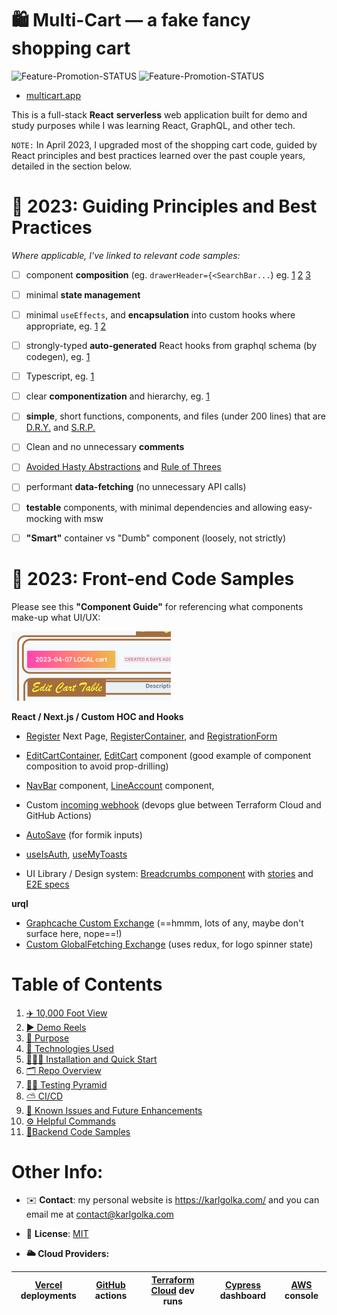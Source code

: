 # 🛍 Multi-Cart — a fake fancy shopping cart

![Feature-Promotion-STATUS](https://github.com/charlieargue/multi-cart/actions/workflows/01-feature-promotion.yml/badge.svg) ![Feature-Promotion-STATUS](https://github.com/charlieargue/multi-cart/actions/workflows/02-dev-promotion.yml/badge.svg)

* [multicart.app](https://multicart.app/)

This is a full-stack **React** **serverless** web application built for demo and study purposes while I was learning React, GraphQL, and other tech. 

`NOTE:` In April 2023, I upgraded most of the shopping cart code, guided by React principles and best practices learned over the past couple years, detailed in the section below. 



# 📐 2023: Guiding Principles and Best Practices

*Where applicable, I've linked to relevant code samples:*

- [ ] component **composition** (eg. `drawerHeader={<SearchBar...`) eg. [1](https://github.com/charlieargue/multi-cart/blob/fc38ffa2e4e781b1bfcf3b1ddbccbe65e708289a/libs/react-shared-components/src/lib/_layout/nav-bar/NavBar.tsx#L80) [2](https://github.com/charlieargue/multi-cart/blob/fc38ffa2e4e781b1bfcf3b1ddbccbe65e708289a/libs/react-shared-components/src/lib/line-account/drawer-container/DrawerContainer.tsx#L60) [3](https://github.com/charlieargue/multi-cart/blob/0d957feb277e5f1e43e9b6e97d20a246e40c2ab7/apps/multi-cart/appViews/auth/RegisterContainer.tsx#L8-L9)
- [ ] minimal **state management**
- [ ] minimal `useEffects`, and **encapsulation** into custom hooks where appropriate, eg. [1](https://github.com/charlieargue/multi-cart/blob/647c9a8c3a6b0c27bc61a7bb9520c4e8e8a55a96/libs/react-data-access/src/lib/hooks/useSaveAsCurrentCart.ts) [2](https://github.com/charlieargue/multi-cart/blob/647c9a8c3a6b0c27bc61a7bb9520c4e8e8a55a96/apps/multi-cart/appViews/EditCartContainer.tsx#L18)
- [ ] strongly-typed **auto-generated** React hooks from graphql schema (by codegen), eg. [1](https://github.com/charlieargue/multi-cart/blob/647c9a8c3a6b0c27bc61a7bb9520c4e8e8a55a96/libs/react-data-access/src/lib/generated/graphql.ts)
- [ ] Typescript, eg. [1](https://github.com/charlieargue/multi-cart/blob/ae5c94593605ff660b37ea1323b8f7f530a421ce/libs/react-shared-components/src/lib/auth/login-form/LoginForm.types.tsx)
- [ ] clear **componentization** and hierarchy, eg. [1](https://github.com/charlieargue/multi-cart/blob/647c9a8c3a6b0c27bc61a7bb9520c4e8e8a55a96/apps/multi-cart/component-guides/EditCart-Component-GUIDE.png) 
- [ ] **simple**, short functions, components, and files (under 200 lines) that are [D.R.Y.](https://en.wikipedia.org/wiki/Don%27t_repeat_yourself) and [S.R.P.](https://en.wikipedia.org/wiki/Single-responsibility_principle)
- [ ] Clean and no unnecessary **comments**
- [ ] [Avoided Hasty Abstractions](https://kentcdodds.com/blog/aha-programming) and [Rule of Threes](https://en.wikipedia.org/wiki/Rule_of_three_(computer_programming)) 
- [ ] performant **data-fetching** (no unnecessary API calls)
- [ ] **testable** components, with minimal dependencies and allowing easy-mocking with msw
- [ ] **"Smart"** container vs "Dumb" component (loosely, not strictly)




# 👾 2023: Front-end Code Samples

Please see this **"Component Guide"** for referencing what components make-up what UI/UX:

[<img src="docs/images/image-20230419115330971.png">](apps/multi-cart/component-guides/EditCart-Component-GUIDE.png)



**React / Next.js / Custom HOC and Hooks**

* [Register](apps/multi-cart/pages/register.tsx) Next Page, [RegisterContainer](apps/multi-cart/appViews/auth/RegisterContainer.tsx), and [RegistrationForm](libs/react-shared-components/src/lib/auth/registration-form/RegistrationForm.tsx)
* [EditCartContainer](apps/multi-cart/appViews/EditCartContainer.tsx),  [EditCart](libs/react-shared-components/src/lib/cart/edit-cart/EditCart.tsx) component (good example of component composition to avoid prop-drilling)
* [NavBar](libs/react-shared-components/src/lib/_layout/nav-bar/NavBar.tsx) component, [LineAccount](libs/react-shared-components/src/lib/line-account/line-account/LineAccount.tsx) component, 
* Custom [incoming webhook](apps/multi-cart/pages/api/webhook-incoming.ts) (devops glue between Terraform Cloud and GitHub Actions)

* [AutoSave](libs/react-shared-components/src/lib/auto-save/AutoSave.tsx) (for formik inputs)
* [useIsAuth](libs/react-shared-components/src/lib/_hooks/useIsAuth.ts), [useMyToasts](libs/react-shared-components/src/lib/_hooks/useMyToasts.ts)
* UI Library / Design system: [Breadcrumbs component](libs/react-ui/src/lib/breadcrumbs/Breadcrumbs.tsx) with [stories](libs/react-ui/src/lib/breadcrumbs/Breadcrumbs.stories.tsx) and [E2E specs](apps/react-ui-e2e/src/integration/Breadcrumbs/Breadcrumbs.spec.ts)

**urql**

* [Graphcache Custom Exchange](libs/react-data-access/src/lib/urql-customizations/cache.ts) (==hmmm, lots of any, maybe don't surface here, nope==!)
* [Custom GlobalFetching Exchange](libs/react-data-access/src/lib/urql-customizations/createUrqlClient.ts) (uses redux, for logo spinner state)





# Table of Contents

1. [✈️ 10,000 Foot View](docs/readme/01-ten-thousand-foot-view.md)
2. [▶️ Demo Reels](docs/readme/02-demo-reels.md)
3. [🎯 Purpose](docs/readme/03-purpose.md)
4. [🚀 Technologies Used](docs/readme/04-technologies-used.md)
5. [👨🏻‍💻 Installation and Quick Start](docs/readme/05-installation-quick-start.md)
6. [🗂 Repo Overview](docs/readme/06-repo-overview.md)
7. [👩‍🔬 Testing Pyramid](docs/readme/07-testing-pyramid.md)
8. [⛅️ CI/CD](docs/readme/08-cicd.md)
9. [🐞 Known Issues and Future Enhancements](docs/readme/09-known-issues-and-future-enhancements.md)
10. [⚙️ Helpful Commands](docs/readme/10-helpful-commands.md)
11. [🔋Backend Code Samples](docs/readme/11-backend-code-samples.md)





# Other Info:


* ✉️ **Contact**: my personal website is https://karlgolka.com/ and you can email me at contact@karlgolka.com 

* 📝 **License**: [MIT](https://github.com/charlieargue/multi-cart/blob/develop/LICENSE)

* **🌥 Cloud Providers:**


| [Vercel](https://vercel.com/charlieargue/multi-cart/deployments) deployments | [GitHub](https://github.com/charlieargue/multi-cart/actions)  actions | [Terraform Cloud](https://app.terraform.io/app/multi-cart/workspaces/multi-cart-dev/runs) dev runs | [Cypress](https://dashboard.cypress.io/organizations/d27854b3-693d-41fe-8fb8-55bac52ed996/projects) dashboard | [AWS](https://console.aws.amazon.com/) console |
| ------------------------------------------------------------ | ------------------------------------------------------------ | ------------------------------------------------------------ | ------------------------------------------------------------ | ---------------------------------------------- |
